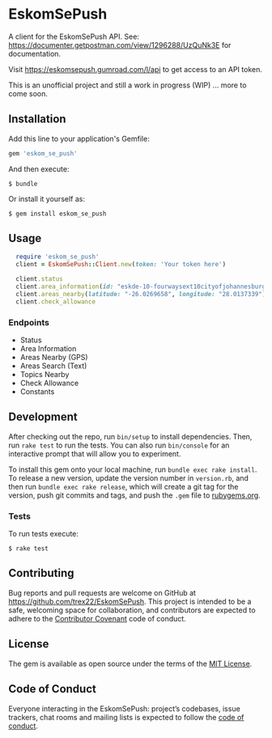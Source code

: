 # EskomSePush
A client for the EskomSePush API. See: https://documenter.getpostman.com/view/1296288/UzQuNk3E for documentation.

Visit https://eskomsepush.gumroad.com/l/api to get access to an API token.

This is an unofficial project and still a work in progress (WIP) ... more to come soon.

## Installation

Add this line to your application's Gemfile:

```ruby
gem 'eskom_se_push'
```

And then execute:

    $ bundle

Or install it yourself as:

    $ gem install eskom_se_push

## Usage

```ruby
  require 'eskom_se_push'
  client = EskomSePush::Client.new(token: 'Your token here')

  client.status
  client.area_information(id: "eskde-10-fourwaysext10cityofjohannesburggauteng", test: "future")
  client.areas_nearby(latitude: "-26.0269658", longitude: "28.0137339")
  client.check_allowance
```

### Endpoints
- Status
- Area Information
- Areas Nearby (GPS)
- Areas Search (Text)
- Topics Nearby
- Check Allowance
- Constants

## Development

After checking out the repo, run `bin/setup` to install dependencies. Then, run `rake test` to run the tests. You can also run `bin/console` for an interactive prompt that will allow you to experiment.

To install this gem onto your local machine, run `bundle exec rake install`. To release a new version, update the version number in `version.rb`, and then run `bundle exec rake release`, which will create a git tag for the version, push git commits and tags, and push the `.gem` file to [rubygems.org](https://rubygems.org).

### Tests
To run tests execute:

    $ rake test

## Contributing

Bug reports and pull requests are welcome on GitHub at https://github.com/trex22/EskomSePush. This project is intended to be a safe, welcoming space for collaboration, and contributors are expected to adhere to the [Contributor Covenant](http://contributor-covenant.org) code of conduct.

## License

The gem is available as open source under the terms of the [MIT License](https://opensource.org/licenses/MIT).

## Code of Conduct

Everyone interacting in the EskomSePush: project’s codebases, issue trackers, chat rooms and mailing lists is expected to follow the [code of conduct](https://github.com/trex22/EskomSePush/blob/master/CODE_OF_CONDUCT.md).
